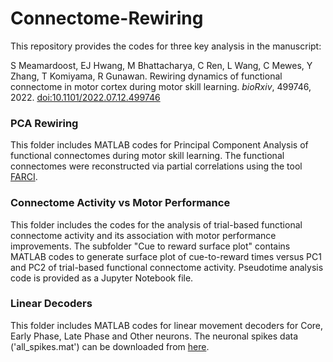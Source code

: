 # Connectome-Rewiring

This repository provides the codes for three key analysis in the manuscript:

S Meamardoost, EJ Hwang, M Bhattacharya, C Ren, L Wang, C Mewes, Y Zhang, T Komiyama, R Gunawan. Rewiring dynamics of functional connectome in motor cortex during motor skill learning. _bioRxiv_, 499746, 2022. [doi:10.1101/2022.07.12.499746](https://doi.org/10.1101/2022.07.12.499746)

### PCA Rewiring

This folder includes MATLAB codes for Principal Component Analysis of functional connectomes during motor skill learning. The functional connectomes were reconstructed via partial correlations using the tool [FARCI](https://github.com/cabsel/FARCI).

### Connectome Activity vs Motor Performance

This folder includes the codes for the analysis of trial-based functional connectome activity and its association with motor performance improvements. The subfolder "Cue to reward surface plot" contains MATLAB codes to generate surface plot of cue-to-reward times versus PC1 and PC2 of trial-based functional connectome activity. Pseudotime analysis code is provided as a Jupyter Notebook file. 

### Linear Decoders

This folder includes MATLAB codes for linear movement decoders for Core, Early Phase, Late Phase and Other neurons. The neuronal spikes data ('all_spikes.mat') can be downloaded from [here](https://drive.google.com/file/d/1fIkB9ruwcz60Wp-5v0ASvuvEyN5xxHrZ/view?usp=sharing).
